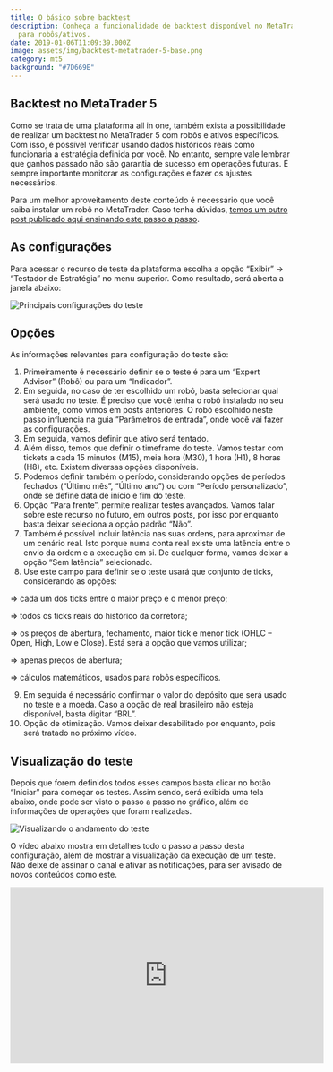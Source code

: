 ```yaml
---
title: O básico sobre backtest
description: Conheça a funcionalidade de backtest disponível no MetaTrader 5
  para robôs/ativos.
date: 2019-01-06T11:09:39.000Z
image: assets/img/backtest-metatrader-5-base.png
category: mt5
background: "#7D669E"
---
```

## Backtest no MetaTrader 5

Como se trata de uma plataforma all in one, também exista a possibilidade de realizar um backtest no MetaTrader 5 com robôs e ativos específicos. Com isso, é possível verificar usando dados históricos reais como funcionaria a estratégia definida por você. No entanto, sempre vale lembrar que ganhos passado não são garantia de sucesso em operações futuras. É sempre importante monitorar as configurações e fazer os ajustes necessários.

Para um melhor aproveitamento deste conteúdo é necessário que você saiba instalar um robô no MetaTrader. Caso tenha dúvidas, [temos um outro post publicado aqui ensinando este passo a passo](https://brunon.com.br/instalando-rob%C3%B4s-no-metatrader-5/).

## As configurações

Para acessar o recurso de teste da plataforma escolha a opção “Exibir” -> “Testador de Estratégia” no menu superior. Como resultado, será aberta a janela abaixo:

![Principais configurações do teste](assets/img/tela-teste-base.png "Janela Testador de Estratégia")

## Opções

As informações relevantes para configuração do teste são:

1. Primeiramente é necessário definir se o teste é para um “Expert Advisor” (Robô) ou para um “Indicador”.
2. Em seguida, no caso de ter escolhido um robô, basta selecionar qual será usado no teste. É preciso que você tenha o robô instalado no seu ambiente, como vimos em posts anteriores. O robô escolhido neste passo influencia na guia “Parâmetros de entrada”, onde você vai fazer as configurações.
3. Em seguida, vamos definir que ativo será tentado.
4. Além disso, temos que definir o timeframe do teste. Vamos testar com tickets a cada 15 minutos (M15), meia hora (M30), 1 hora (H1), 8 horas (H8), etc. Existem diversas opções disponíveis.
5. Podemos definir também o período, considerando opções de períodos fechados (“Último mês”, “Último ano”) ou com “Período personalizado”, onde se define data de início e fim do teste.
6. Opção “Para frente”, permite realizar testes avançados. Vamos falar sobre este recurso no futuro, em outros posts, por isso por enquanto basta deixar seleciona a opção padrão “Não”.
7. Também é possível incluir latência nas suas ordens, para aproximar de um cenário real. Isto porque numa conta real existe uma latência entre o envio da ordem e a execução em si. De qualquer forma, vamos deixar a opção “Sem latência” selecionado.
8. Use este campo para definir se o teste usará que conjunto de ticks, considerando as opções:

\=> cada um dos ticks entre o maior preço e o menor preço;

\=> todos os ticks reais do histórico da corretora;

\=> os preços de abertura, fechamento, maior tick e menor tick (OHLC – Open, High, Low e Close). Está será a opção que vamos utilizar;

\=> apenas preços de abertura;

\=> cálculos matemáticos, usados para robôs específicos.  

9. Em seguida é necessário confirmar o valor do depósito que será usado no teste e a moeda. Caso a opção de real brasileiro não esteja disponível, basta digitar “BRL”.
10. Opção de otimização. Vamos deixar desabilitado por enquanto, pois será tratado no próximo vídeo.

## Visualização do teste

Depois que forem definidos todos esses campos basta clicar no botão “Iniciar” para começar os testes. Assim sendo, será exibida uma tela abaixo, onde pode ser visto o passo a passo no gráfico, além de informações de operações que foram realizadas.

![Visualizando o andamento do teste](assets/img/visualiza-teste.png "Tela para visualização do teste")

O vídeo abaixo mostra em detalhes todo o passo a passo desta configuração, além de mostrar a visualização da execução de um teste. Não deixe de assinar o canal e ativar as notificações, para ser avisado de novos conteúdos como este.

<iframe width="560" height="315" src="https://www.youtube.com/embed/hBFWg2fDGxI" frameborder="0" allow="accelerometer; autoplay; encrypted-media; gyroscope; picture-in-picture" allowfullscreen></iframe>